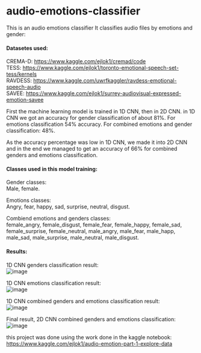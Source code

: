 # audio-emotions-classifier
This is an audio emotions classifier
It classifies audio files by emotions and gender:

#### Datasetes used:  
CREMA-D: https://www.kaggle.com/ejlok1/cremad/code  
TESS: https://www.kaggle.com/ejlok1/toronto-emotional-speech-set-tess/kernels  
RAVDESS: https://www.kaggle.com/uwrfkaggler/ravdess-emotional-speech-audio  
SAVEE: https://www.kaggle.com/ejlok1/surrey-audiovisual-expressed-emotion-savee


First the machine learning model is trained in 1D CNN, then in 2D CNN.
in 1D CNN we got an accuracy for gender classification of about 81%. 
For emotions classification 54% accuracy.
For combined emotions and gender classification: 48%.

As the accuracy percentage was low in 1D CNN, we made it into 2D CNN and in the end we managed to get an accuracy of 66% for combined genders and emotions classification.

#### Classes used in this model training:  
Gender classes:  
Male, female.  

Emotions classes:  
Angry, fear, happy, sad, surprise, neutral, disgust.  

Combiend emotions and genders classes:  
female_angry, female_disgust, female_fear, female_happy, female_sad, female_surprise, female_neutral, 
male_angry, male_fear, male_happ, male_sad, male_surprise, male_neutral, male_disgust.  

#### Results:  

1D CNN genders classification result:  
![image](https://user-images.githubusercontent.com/23135398/139412787-7a04f986-47ae-4f62-90f6-a5e914c697f6.png)

1D CNN emotions classification result:  
![image](https://user-images.githubusercontent.com/23135398/139412964-3a10d0d9-e272-40d8-8637-181d74504d95.png)

1D CNN combined genders and emotions classification result:  
![image](https://user-images.githubusercontent.com/23135398/139414917-17a4b73e-86b9-49bc-aaea-9ea13186dde7.png)

Final result, 2D CNN combined genders and emotions classification:
![image](https://user-images.githubusercontent.com/23135398/139415112-a076a7b9-1ed4-4cd6-bc10-7dc86c97fb93.png)

this project was done using the work done in the kaggle notebook:
https://www.kaggle.com/ejlok1/audio-emotion-part-1-explore-data
